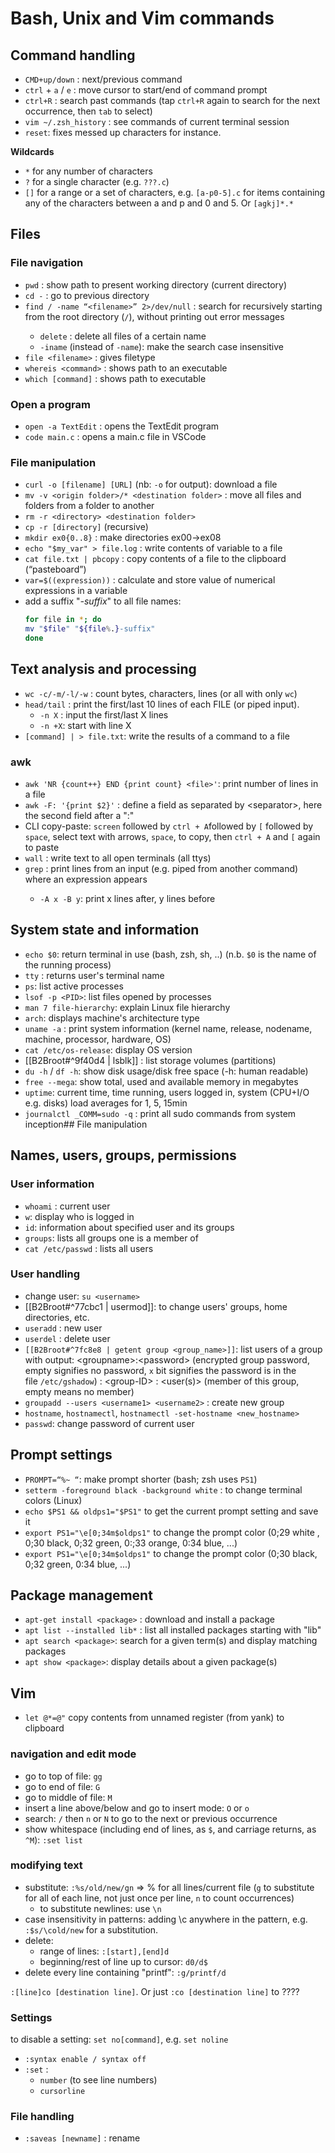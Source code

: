 # Bash, Unix and Vim commands

## Command handling
- `CMD+up/down` : next/previous command
- `ctrl` + `a` / `e` : move cursor to start/end of command prompt
- `ctrl+R` : search past commands (tap `ctrl+R` again to search for the next occurrence, then `tab` to select)
- `vim ~/.zsh_history` : see commands of current terminal session
- `reset`: fixes messed up characters for instance.

**Wildcards**
- `*` for any number of characters
- `?` for a single character (e.g. `???.c`)
- `[]` for a range or a set of characters, e.g. `[a-p0-5].c` for items containing any of the characters between a and p and 0 and 5. Or `[agkj]*.*`

## Files
### File navigation
- `pwd` : show path to present working directory (current directory)
- `cd -` : go to previous directory
- `find / -name “<filename>” 2>/dev/null` : search for <filename> recursively starting from the root directory (`/`), without printing out error messages<br>
	- `delete` : delete all files of a certain name
	- `-iname` (instead of `-name`): make the search case insensitive
- `file <filename>` : gives filetype
- `whereis <command>` : shows path to an executable
- `which [command]` : shows path to executable

### Open a program
- `open -a TextEdit` : opens the TextEdit program
- `code main.c` : opens a main.c file in VSCode

### File manipulation
- `curl -o [filename] [URL]` (nb: `-o` for output): download a file
- `mv -v <origin folder>/* <destination folder>` : move all files and folders from a folder to another
- `rm -r <directory> <destination folder>`
- `cp -r [directory]` (recursive)
- `mkdir ex0{0..8}` : make directories ex00->ex08
- `echo "$my_var" > file.log` : write contents of variable to a file
- `cat file.txt | pbcopy` : copy contents of a file to the clipboard (“pasteboard”)
- `var=$((expression))` : calculate and store value of numerical expressions in a variable
- add a suffix "*-suffix*" to all file names:
	```bash
	for file in *; do
 	mv "$file" "${file%.}-suffix"
	done
	```

## Text analysis and processing
- `wc -c/-m/-l/-w` : count bytes, characters, lines (or all with only `wc`)
- `head/tail` : print the first/last 10 lines of each FILE (or piped input).
	- `-n X` : input the first/last X lines
	- `-n +X`: start with line X
- `[command] | > file.txt`: write the results of a command to a file
### awk
- `awk 'NR {count++} END {print count} <file>'`: print number of lines in a file
- `awk -F: '{print $2}'` : define a field as separated by \<separator>, here the second field after a ":"
- CLI copy-paste: `screen` followed by `ctrl + A`followed by `[` followed by `space`, select text with arrows, `space`, to copy, then `ctrl + A` and `[` again to paste
- `wall` : write text to all open terminals (all ttys)
- `grep` <expression> : print lines from an input (e.g. piped from another command) where an expression appears
	- `-A x -B y`: print x lines after, y lines before

## System state and information
- `echo $0`: return terminal in use (bash, zsh, sh, ..) (n.b. `$0` is the name of the running process)
- `tty` : returns user's terminal name
- `ps`: list active processes
- `lsof -p <PID>`: list files opened by processes
- `man 7 file-hierarchy`: explain Linux file hierarchy
- `arch`: displays machine's architecture type
- `uname -a` : print system information (kernel name, release, nodename, machine, processor, hardware, OS)
- `cat /etc/os-release`: display OS version
- [[B2Broot#^9f40d4 | lsblk]] : list storage volumes (partitions)
- `du -h` / `df -h`: show disk usage/disk free space (-h: human readable)
- `free --mega`: show total, used and available memory in megabytes
- `uptime`: current time, time running, users logged in, system (CPU+I/O e.g. disks) load averages for 1, 5, 15min
- `journalctl _COMM=sudo -q` : print all sudo commands from system inception## File manipulation

## Names, users,  groups, permissions
### User information
- `whoami` : current user
- `w`: display who is logged in 
- `id`: information about specified user and its groups
- `groups`: lists all groups one is a member of
- `cat /etc/passwd` : lists all users

### User handling
- change user: `su <username>`
- [[B2Broot#^77cbc1 | usermod]]: to change users' groups, home directories, etc.
- `useradd` : new user
- `userdel` : delete user
- `[[B2Broot#^7fc8e8 | getent group <group_name>]]`: list users of a group with output: \<groupname>:\<password> (encrypted group password, empty signifies no password, `x` bit signifies the password is in the file `/etc/gshadow`) : \<group-ID> : \<user(s)> (member of this group, empty means no member)
- `groupadd --users <username1> <username2>` : create new group
- `hostname`, `hostnamectl`, `hostnamectl -set-hostname <new_hostname>`
- `passwd`: change password of current user

## Prompt settings
- `PROMPT=“%~ “`: make prompt shorter (bash; zsh uses `PS1`)
- `setterm -foreground black -background white` : to change terminal colors (Linux)
- `echo $PS1 && oldps1="$PS1"` to get the current prompt setting and save it
- `export PS1="\e[0;34m$oldps1"` to change the prompt color (0;29 white , 0;30 black, 0;32 green, 0:;33 orange, 0:34 blue, ...)
- `export PS1="\e[0;34m$oldps1"` to change the prompt color (0;30 black, 0;32 green, 0:34 blue, ...)

## Package management
- `apt-get install <package>` : download and install a package
- `apt list --installed lib*` : list all installed packages starting with "lib"
- `apt search <package>`: search for a given term(s) and display matching packages
- `apt show <package>`: display details about a given package(s)


## Vim
- `let @*=@"` copy contents from unnamed register (from yank) to clipboard

### navigation and edit mode
- go to top of file: `gg`
- go to end of file: `G`
- go to middle of file: `M`
- insert a line above/below and go to insert mode: `O` or `o`
- search: `/` then `n` or `N` to go to the next or previous occurrence
- show whitespace (including end of lines, as `$`, and carriage returns, as `^M`): `:set list`

### modifying text
- substitute: `:%s/old/new/gn` => % for all lines/current file (`g` to substitute for all of each line, not just once per line, `n` to count occurrences)
	- to substitute newlines: use `\n`
- case insensitivity in patterns: adding \c anywhere in the pattern, e.g. `:$s/\cold/new` for a substitution.
- delete:
	- range of lines: `:[start],[end]d`
	- beginning/rest of line up to cursor: `d0/d$`
- delete every line containing "printf": `:g/printf/d`

`:[line]co [destination line]`. Or just `:co [destination line]` to  ????

### Settings

to disable a setting: `set no[command]`, e.g. `set noline`
- `:syntax enable / syntax off`
- `:set` :
	- `number` (to see line numbers)
	- `cursorline`

### File handling
- `:saveas [newname]` : rename